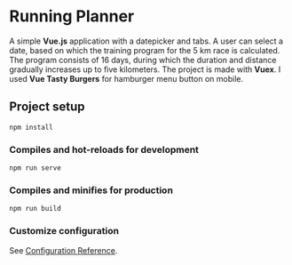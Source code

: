 # Running Planner

A simple **Vue.js** application with a datepicker and tabs. A user can select a date, based on which the training program for the 5 km race is calculated. The program consists of 16 days, during which the duration and distance gradually increases up to five kilometers. The project is made with **Vuex**. I used **Vue Tasty Burgers** for hamburger menu button on mobile.

## Project setup
```
npm install
```

### Compiles and hot-reloads for development
```
npm run serve
```

### Compiles and minifies for production
```
npm run build
```

### Customize configuration
See [Configuration Reference](https://cli.vuejs.org/config/).
